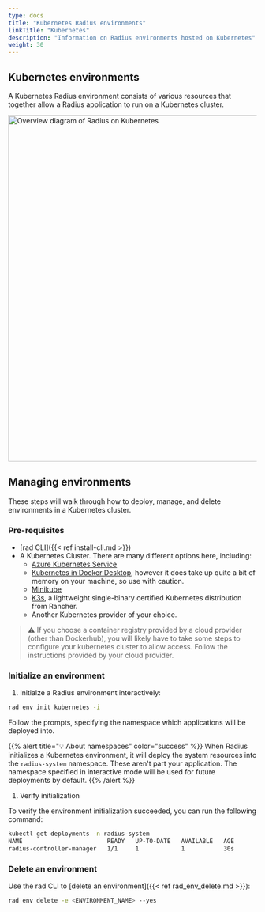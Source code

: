 ```yaml
---
type: docs
title: "Kubernetes Radius environments"
linkTitle: "Kubernetes"
description: "Information on Radius environments hosted on Kubernetes"
weight: 30
---
```


## Kubernetes environments

A Kubernetes Radius environment consists of various resources that together allow a Radius application to run on a Kubernetes cluster. 

<img src="./kubernetes-overview.png" alt="Overview diagram of Radius on Kubernetes" width=700>

## Managing environments

These steps will walk through how to deploy, manage, and delete environments in a Kubernetes cluster.


### Pre-requisites

- [rad CLI]({{< ref install-cli.md >}})
- A Kubernetes Cluster. There are many different options here, including:
    - [Azure Kubernetes Service](https://docs.microsoft.com/en-us/azure/aks/tutorial-kubernetes-deploy-cluster)
    - [Kubernetes in Docker Desktop](https://www.docker.com/blog/docker-windows-desktop-now-kubernetes/), however it does take up quite a bit of memory on your machine, so use with caution.
    - [Minikube](https://kubernetes.io/docs/tasks/tools/install-minikube/)
    - [K3s](https://k3s.io), a lightweight single-binary certified Kubernetes distribution from Rancher.
    - Another Kubernetes provider of your choice.

> :warning: If you choose a container registry provided by a cloud provider (other than Dockerhub), you will likely have to take some steps to configure your kubernetes cluster to allow access. Follow the instructions provided by your cloud provider.

### Initialize an environment

1. Initialze a Radius environment interactively:

```bash
rad env init kubernetes -i
```

Follow the prompts, specifying the namespace which applications will be deployed into.

{{% alert title="💡 About namespaces" color="success" %}}
When Radius initializes a Kubernetes environment, it will deploy the system resources into the `radius-system` namespace. These aren't part your application. The namespace specified in interactive mode will be used for future deployments by default.
   {{% /alert %}}

1. Verify initialization

To verify the environment initialization succeeded, you can run the following command:

```bash
kubectl get deployments -n radius-system
NAME                        READY   UP-TO-DATE   AVAILABLE   AGE
radius-controller-manager   1/1     1            1           30s
```

### Delete an environment

Use the rad CLI to [delete an environment]({{< ref rad_env_delete.md >}}):

```bash
rad env delete -e <ENVIRONMENT_NAME> --yes
```

